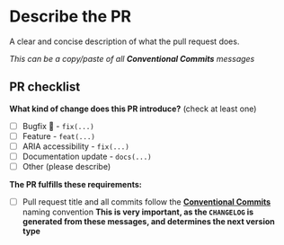 # Describe the PR

A clear and concise description of what the pull request does.

_This can be a copy/paste of all **Conventional Commits** messages_

## PR checklist

<!-- (Update "[ ]" to "[x]" to check a box) -->

**What kind of change does this PR introduce?** (check at least one)

- [ ] Bugfix :bug: - `fix(...)`
- [ ] Feature - `feat(...)`
- [ ] ARIA accessibility - `fix(...)`
- [ ] Documentation update - `docs(...)`
- [ ] Other (please describe)

**The PR fulfills these requirements:**

- [ ] Pull request title and all commits follow the [**Conventional Commits**](https://www.conventionalcommits.org/) naming convention **This is very important, as the `CHANGELOG` is generated from these messages, and determines the next version type**
